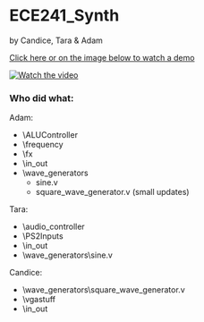 # ECE241_Synth

by Candice, Tara & Adam

[Click here or on the image below to watch a demo](https://www.youtube.com/watch?v=akZY1mJjSnE)

[![Watch the video](https://i9.ytimg.com/vi/akZY1mJjSnE/mqdefault.jpg?sqp=CKDLwqwG-oaymwEmCMACELQB8quKqQMa8AEB-AH-CYAC0AWKAgwIABABGHIgYSg_MA8=&rs=AOn4CLAczK2sbEE5TxqMdAadl74Isg1aUg)](https://www.youtube.com/watch?v=akZY1mJjSnE)

### Who did what:

Adam:
* \ALUController
* \frequency
* \fx
* \in_out
* \wave_generators
  * sine.v
  * square_wave_generator.v (small updates)

Tara:
* \audio_controller
* \PS2Inputs
* \in_out
* \wave_generators\sine.v

Candice:
* \wave_generators\square_wave_generator.v
* \vgastuff
* \in_out

